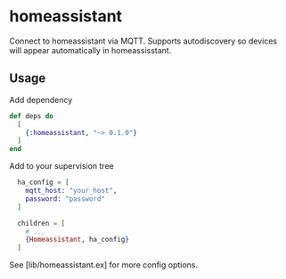 # homeassistant

Connect to homeassistant via MQTT. Supports autodiscovery so devices will appear automatically in homeassisstant.

## Usage

Add dependency

```elixir
def deps do
  [
    {:homeassistant, "~> 0.1.0"}
  ]
end
```

Add to your supervision tree
```elixir
  ha_config = [
    mqtt_host: "your_host",
    password: "password"
  ]

  children = [
    # ...
    {Homeassistant, ha_config}
  ]
```

See [lib/homeassistant.ex] for more config options.

